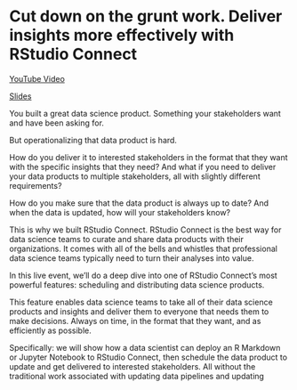 
# Cut down on the grunt work. Deliver insights more effectively with RStudio Connect

[YouTube Video](https://www.youtube.com/watch?v=iJspIB-Wh38)

[Slides](https://colorado.rstudio.com/rsc/automate)

You built a great data science product. Something your stakeholders want and have been asking for.  

But operationalizing that data product is hard. 

How do you deliver it to interested stakeholders in the format that they want with the specific insights that they need? And what if you need to deliver your data products to multiple stakeholders, all with slightly different requirements? 

How do you make sure that the data product is always up to date? And when the data is updated, how will your stakeholders know? 

This is why we built RStudio Connect. RStudio Connect is the best way for data science teams to curate and share data products with their organizations. It comes with all of the bells and whistles that professional data science teams typically need to turn their analyses into value. 

In this live event, we’ll do a deep dive into one of RStudio Connect’s most powerful features: scheduling and distributing data science products. 

This feature enables data science teams to take all of their data science products and insights and deliver them to everyone that needs them to make decisions. Always on time, in the format that they want, and as efficiently as possible.

Specifically: we will show how a data scientist can deploy an R Markdown or Jupyter Notebook to RStudio Connect, then schedule the data product to update and get delivered to interested stakeholders. All without the traditional work associated with updating data pipelines and updating reports. 

Put simply: we think RStudio gives data scientists, data engineers, and business users superpowers, and we can’t wait to show it off to you.